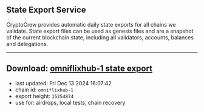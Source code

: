## State Export Service
CryptoCrew provides automatic daily state exports for all chains we validate. State export files can be used as genesis files and are a snapshot of the current blockchain state, including all validators, accounts, balances and delegations.

---
**Download: [omniflixhub-1 state export](https://dl-eu2.ccvalidators.com/SERVICE/omniflixhub/omniflixhub-1_export_15254874.json)**
---

- last updated: Fri Dec 13 2024 16:07:42
- chain id: `omniflixhub-1`
- export height: `15254874`
- use for: airdrops, local tests, chain recovery
